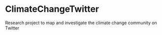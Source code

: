 ClimateChangeTwitter
====================

Research project to map and investigate the climate change community on Twitter